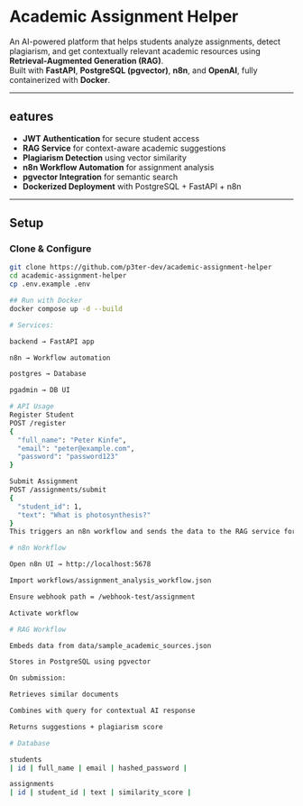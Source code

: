 # Academic Assignment Helper

An AI-powered platform that helps students analyze assignments, detect plagiarism, and get contextually relevant academic resources using **Retrieval-Augmented Generation (RAG)**.  
Built with **FastAPI**, **PostgreSQL (pgvector)**, **n8n**, and **OpenAI**, fully containerized with **Docker**.

---

## eatures
- **JWT Authentication** for secure student access  
- **RAG Service** for context-aware academic suggestions  
- **Plagiarism Detection** using vector similarity  
- **n8n Workflow Automation** for assignment analysis  
- **pgvector Integration** for semantic search  
- **Dockerized Deployment** with PostgreSQL + FastAPI + n8n  

---

## Setup

### Clone & Configure
```bash
git clone https://github.com/p3ter-dev/academic-assignment-helper
cd academic-assignment-helper
cp .env.example .env

## Run with Docker
docker compose up -d --build

# Services:

backend → FastAPI app

n8n → Workflow automation

postgres → Database

pgadmin → DB UI

# API Usage
Register Student
POST /register
{
  "full_name": "Peter Kinfe",
  "email": "peter@example.com",
  "password": "password123"
}

Submit Assignment
POST /assignments/submit
{
  "student_id": 1,
  "text": "What is photosynthesis?"
}
This triggers an n8n workflow and sends the data to the RAG service for analysis.

# n8n Workflow

Open n8n UI → http://localhost:5678

Import workflows/assignment_analysis_workflow.json

Ensure webhook path = /webhook-test/assignment

Activate workflow

# RAG Workflow

Embeds data from data/sample_academic_sources.json

Stores in PostgreSQL using pgvector

On submission:

Retrieves similar documents

Combines with query for contextual AI response

Returns suggestions + plagiarism score

# Database

students
| id | full_name | email | hashed_password |

assignments
| id | student_id | text | similarity_score |
